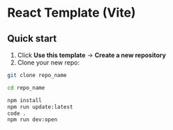 # React Template (Vite)

## Quick start
1. Click **Use this template** → **Create a new repository**
2. Clone your new repo:

```bash
git clone repo_name
```

```bash
cd repo_name
```

```bash
npm install
npm run update:latest
code .
npm run dev:open
```

